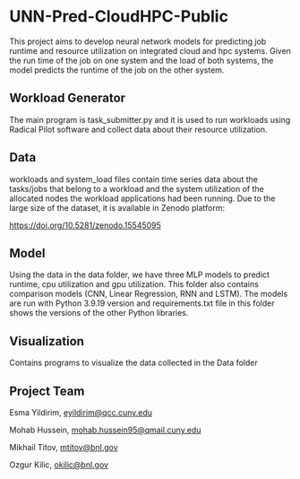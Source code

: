 # UNN-Pred-CloudHPC-Public
This project aims to develop neural network models for predicting job runtime and resource utilization on integrated cloud and  hpc systems. Given the run time of the job on one system and the load of both systems, the model predicts the runtime of the job on the other system. 

## Workload Generator

The main program is task_submitter.py and it is used to run workloads using Radical Pilot software and collect data about their resource utilization.


## Data

workloads and system_load files contain time series data about the tasks/jobs that belong to a workload and the system utilization of the allocated nodes the workload applications had been running. Due to the large size of the dataset, it is available in Zenodo platform:

https://doi.org/10.5281/zenodo.15545095


## Model
Using the data in the data folder, we have three MLP models to predict runtime, cpu utilization and gpu utilization. This folder also contains comparison models (CNN, Linear Regression, RNN and LSTM). The models are run with Python 3.9.19 version and requirements.txt file in this folder shows the versions of the other Python libraries. 

## Visualization

Contains programs to visualize the data collected in the Data folder

## Project Team
Esma Yildirim, eyildirim@qcc.cuny.edu

Mohab Hussein, mohab.hussein95@qmail.cuny.edu

Mikhail Titov, mtitov@bnl.gov

Ozgur Kilic, okilic@bnl.gov
